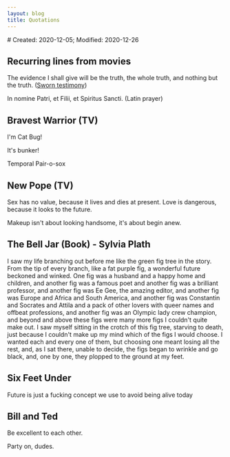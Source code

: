 ```yaml
---
layout: blog
title: Quotations
---
```

<span class="hidden-text"># Created: 2020-12-05; Modified: 2020-12-26</span>

## Recurring lines from movies

The evidence I shall give will be the truth, the whole truth, and nothing but the truth. ([Sworn testimony](https://en.wikipedia.org/wiki/Sworn_testimony))

In nomine Patri, et Filii, et Spiritus Sancti. (Latin prayer)

## Bravest Warrior (TV)

I'm Cat Bug!

It's bunker!

Temporal Pair-o-sox

## New Pope (TV)

Sex has no value, because it lives and dies at present. Love is dangerous, because it looks to the future.

Makeup isn't about looking handsome, it's about begin anew.

## The Bell Jar (Book) - Sylvia Plath

I saw my life branching out before me like the green fig tree in the story. From the tip of every branch, like a fat purple fig, a wonderful future beckoned and winked. One fig was a husband and a happy home and children, and another fig was a famous poet and another fig was a brilliant professor, and another fig was Ee Gee, the amazing editor, and another fig was Europe and Africa and South America, and another fig was Constantin and Socrates and Attila and a pack of other lovers with queer names and offbeat professions, and another fig was an Olympic lady crew champion, and beyond and above these figs were many more figs I couldn't quite make out. I saw myself sitting in the crotch of this fig tree, starving to death, just because I couldn't make up my mind which of the figs I would choose. I wanted each and every one of them, but choosing one meant losing all the rest, and, as I sat there, unable to decide, the figs began to wrinkle and go black, and, one by one, they plopped to the ground at my feet.

## Six Feet Under

Future is just a fucking concept we use to avoid being alive today

## Bill and Ted

Be excellent to each other.

Party on, dudes.
